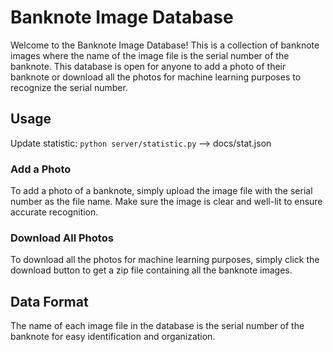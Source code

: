 # Banknote Image Database

Welcome to the Banknote Image Database! This is a collection of banknote images where the name of the image file is the serial number of the banknote. This database is open for anyone to add a photo of their banknote or download all the photos for machine learning purposes to recognize the serial number.

## Usage
Update statistic:
```python server/statistic.py``` --> docs/stat.json
### Add a Photo
To add a photo of a banknote, simply upload the image file with the serial number as the file name. Make sure the image is clear and well-lit to ensure accurate recognition.

### Download All Photos
To download all the photos for machine learning purposes, simply click the download button to get a zip file containing all the banknote images.

## Data Format
The name of each image file in the database is the serial number of the banknote for easy identification and organization.
